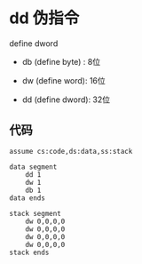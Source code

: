 

# dd 伪指令
define dword

* db (define byte) :    8位

* dw (define word):     16位

* dd (define dword):    32位


## 代码
```$xslt
assume cs:code,ds:data,ss:stack
    
data segment
    dd 1
    dw 1
    db 1
data ends
    
stack segment
    dw 0,0,0,0
    dw 0,0,0,0
    dw 0,0,0,0
    dw 0,0,0,0
stack ends
```
 